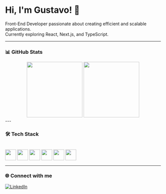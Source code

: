 # Hi, I'm Gustavo! 👋  

Front-End Developer passionate about creating efficient and scalable applications.  
Currently exploring React, Next.js, and TypeScript.

---

### 📊 GitHub Stats  
<div align="center">
  <img height="180" src="https://github-readme-stats.vercel.app/api?username=gustavonappi&show_icons=true&theme=dark&count_private=true&hide_border=true"/>
  <img height="180" src="https://github-readme-stats.vercel.app/api/top-langs/?username=gustavonappi&layout=compact&theme=dark&hide_border=true&langs_count=8"/>
</div>
---

### 🛠️ Tech Stack  
<div style="display: inline-block"><br>
  <img height="35" src="https://cdn.jsdelivr.net/gh/devicons/devicon/icons/javascript/javascript-original.svg"/>
  <img height="35" src="https://cdn.jsdelivr.net/gh/devicons/devicon/icons/mysql/mysql-plain-wordmark.svg"/>
  <img height="35" src="https://cdn.jsdelivr.net/gh/devicons/devicon/icons/nodejs/nodejs-original.svg"/>
  <img height="35" src="https://cdn.jsdelivr.net/gh/devicons/devicon@latest/icons/typescript/typescript-original.svg"/>
  <img height="35" src="https://cdn.jsdelivr.net/gh/devicons/devicon/icons/html5/html5-original.svg"/>
  <img height="35" src="https://cdn.jsdelivr.net/gh/devicons/devicon/icons/css3/css3-original.svg"/>
</div>

---

### 🌐 Connect with me  
[![LinkedIn](https://img.shields.io/badge/LinkedIn-0077B5?style=for-the-badge&logo=linkedin&logoColor=white)](https://www.linkedin.com/in/gustavo-nappi-a4912b22b/)
